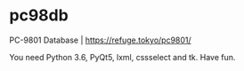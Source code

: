 # pc98db
PC-9801 Database | https://refuge.tokyo/pc9801/

You need Python 3.6, PyQt5, lxml, cssselect and tk. Have fun.